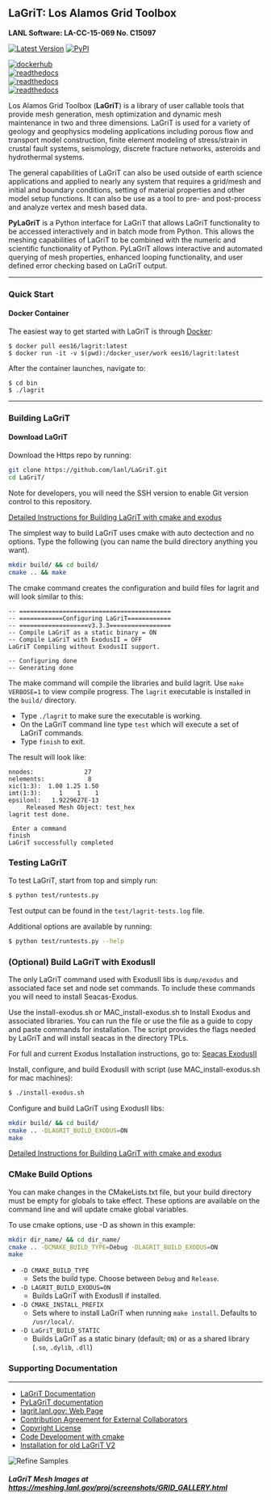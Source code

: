 ## LaGriT: Los Alamos Grid Toolbox ##

**LANL Software: LA-CC-15-069  No. C15097**

[![Latest Version](https://img.shields.io/github/release/lanl/lagrit.svg?style=flat-square)](https://github.com/lanl/lagrit/releases) [![PyPI](https://img.shields.io/pypi/l/Django.svg)](https://lanl.github.io/LaGriT/pages/licensing.html)

[![dockerhub](https://img.shields.io/static/v1?label=Docker&message=Download%20V3.3.3&color=blue&style=for-the-badge&logo=docker)](https://hub.docker.com/r/ees16/lagrit) <br/>
[![readthedocs](https://img.shields.io/static/v1?label=Documentation&message=Read%20online&color=blue&style=for-the-badge&logo=read-the-docs)](https://lanl.github.io/LaGriT/) <br/>
[![readthedocs](https://img.shields.io/static/v1?label=LaGriT%20Home&message=Read%20online&color=blue&style=for-the-badge&logo=read-the-docs)](https://lagrit.lanl.gov/) <br/>
[![readthedocs](https://img.shields.io/static/v1?label=Meshing%20Portfolio&message=Read%20online&color=blue&style=for-the-badge&logo=read-the-docs)](https://meshing.lanl.gov/) <br/>

Los Alamos Grid Toolbox (**LaGriT**) is a library of user callable tools that provide mesh generation, mesh optimization and dynamic mesh maintenance in two and three dimensions. LaGriT is used for a variety of geology and geophysics modeling applications including porous flow and transport model construction, finite element modeling of stress/strain in crustal fault systems, seismology, discrete fracture networks, asteroids and hydrothermal systems.

The general capabilities of LaGriT can also be used outside of earth science applications and applied to nearly any system that requires a grid/mesh and initial and boundary conditions, setting of material properties and other model setup functions. It can also be use as a tool to pre- and post-process and analyze vertex and mesh based data.

**PyLaGriT** is a Python interface for LaGriT that allows LaGriT functionality to be accessed interactively and in batch mode from Python.
This allows the meshing capabilities of LaGriT to be combined with the numeric and scientific functionality of Python.
PyLaGriT allows interactive and automated querying of mesh properties, enhanced looping functionality, and user defined error checking based on LaGriT output.

---

### Quick Start

#### Docker Container

The easiest way to get started with LaGriT is through [Docker](https://hub.docker.com/r/ees16/lagrit):

    $ docker pull ees16/lagrit:latest
    $ docker run -it -v $(pwd):/docker_user/work ees16/lagrit:latest

After the container launches, navigate to:

    $ cd bin
    $ ./lagrit

---

### Building LaGriT

#### Download LaGriT ####

Download the Https repo by running:

```bash
git clone https://github.com/lanl/LaGriT.git
cd LaGriT/
```

Note for developers, you will need the SSH version to enable Git version control to this repository.

[Detailed Instructions for Building LaGriT with cmake and exodus](cmake/README.md)


The simplest way to build LaGriT uses cmake with auto dectection and no options.
Type the following (you can name the build directory anything you want).

```bash
mkdir build/ && cd build/
cmake .. && make
```

The cmake command creates the configuration and build files for lagrit and will look similar to this:
```
-- ==========================================
-- ============Configuring LaGriT============
-- ===================v3.3.3=================
-- Compile LaGriT as a static binary = ON
-- Compile LaGriT with ExodusII = OFF
LaGriT Compiling without ExodusII support.

-- Configuring done
-- Generating done
```

The make command will compile the libraries and build lagrit. Use `make VERBOSE=1` to view compile progress.
The `lagrit` executable is installed in the `build/` directory.


- Type `./lagrit` to make sure the executable is working.
- On the LaGriT command line type `test` which will execute a set of LaGriT commands.
- Type `finish` to exit.

The result will look like:
```
nnodes:              27                                                         
nelements:            8                                                         
xic(1:3):  1.00 1.25 1.50                                                       
imt(1:3):     1    1    1                                                       
epsilonl:   1.9229627E-13                                                       
     Released Mesh Object: test_hex                                             
lagrit test done.                                                               
 
 Enter a command
finish                                                                          
LaGriT successfully completed             
```

### Testing LaGriT

To test LaGriT, start from top and simply run:

```bash
$ python test/runtests.py
```

Test output can be found in the `test/lagrit-tests.log` file.

Additional options are available by running:

```bash
$ python test/runtests.py --help
```


### (Optional) Build LaGriT with ExodusII ###


The only LaGriT command used with ExodusII libs is `dump/exodus` and associated face set and node set commands.
To include these commands you will need to install Seacas-Exodus.

Use the install-exodus.sh or MAC_install-exodus.sh to Install Exodus and associated libraries. You can run the file or use the file as a guide to copy and paste commands for installation. The script provides the flags needed by LaGriT and will install seacas in the directory TPLs.

For full and current Exodus Installation instructions, go to:
[Seacas ExodusII](https://github.com/sandialabs/seacas)

Install, configure, and build ExodusII with script (use MAC_install-exodus.sh for mac machines):

```bash
$ ./install-exodus.sh
```

Configure and build LaGriT using ExodusII libs:

```bash
mkdir build/ && cd build/
cmake .. -DLAGRIT_BUILD_EXODUS=ON
make
```

[Detailed Instructions for Building LaGriT with cmake and exodus](cmake/README.md)


### CMake Build Options

You can make changes in the CMakeLists.txt file, but your build directory must be empty for globals to take effect. These options are available on the command line and will update cmake global variables.

To use cmake options, use -D as shown in this example:

```bash
mkdir dir_name/ && cd dir_name/
cmake .. -DCMAKE_BUILD_TYPE=Debug -DLAGRIT_BUILD_EXODUS=ON
make
```

- `-D CMAKE_BUILD_TYPE`
  - Sets the build type. Choose between `Debug` and `Release`.
- `-D LAGRIT_BUILD_EXODUS=ON`
  - Builds LaGriT with ExodusII if installed.
- `-D CMAKE_INSTALL_PREFIX`
  - Sets where to install LaGriT when running `make install`. Defaults to `/usr/local/`.
- `-D LaGriT_BUILD_STATIC`
  - Builds LaGriT as a static binary (default; `ON`) or as a shared library (`.so`, `.dylib`, `.dll`)

### Supporting Documentation ###
---
* [LaGriT Documentation](https://lanl.github.io/LaGriT/)
* [PyLaGriT documentation](https://lanl.github.io/LaGriT/pylagrit/original/index.html)
* [lagrit.lanl.gov: Web Page](http://lagrit.lanl.gov)
* [Contribution Agreement for External Collaborators](CONTRIBUTING.md)
* [Copyright License](LICENSE.md)
* [Code Development with cmake](cmake/README.md)
* [Installation for old LaGriT V2](documentation/INSTALL.md)

![Refine Samples](screenshots/refine_samples_TN1000.png)

##### LaGriT Mesh Images at https://meshing.lanl.gov/proj/screenshots/GRID_GALLERY.html
